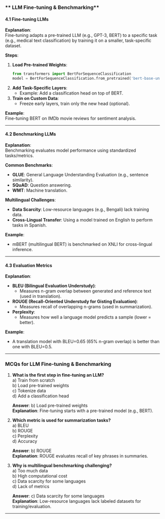 ### ** LLM Fine-tuning & Benchmarking**

#### **4.1 Fine-tuning LLMs**

**Explanation**:  
Fine-tuning adapts a pre-trained LLM (e.g., GPT-3, BERT) to a specific task (e.g., medical text classification) by training it on a smaller, task-specific dataset.

**Steps**:

1. **Load Pre-trained Weights**:
   ```python
   from transformers import BertForSequenceClassification
   model = BertForSequenceClassification.from_pretrained('bert-base-uncased')
   ```
2. **Add Task-Specific Layers**:
   - Example: Add a classification head on top of BERT.
3. **Train on Custom Data**:
   - Freeze early layers, train only the new head (optional).

**Example**:  
Fine-tuning BERT on IMDb movie reviews for sentiment analysis.

---

#### **4.2 Benchmarking LLMs**

**Explanation**:  
Benchmarking evaluates model performance using standardized tasks/metrics.

**Common Benchmarks**:

- **GLUE**: General Language Understanding Evaluation (e.g., sentence similarity).
- **SQuAD**: Question answering.
- **WMT**: Machine translation.

**Multilingual Challenges**:

- **Data Scarcity**: Low-resource languages (e.g., Bengali) lack training data.
- **Cross-Lingual Transfer**: Using a model trained on English to perform tasks in Spanish.

**Example**:

- mBERT (multilingual BERT) is benchmarked on XNLI for cross-lingual inference.

---

#### **4.3 Evaluation Metrics**

**Explanation**:

- **BLEU (Bilingual Evaluation Understudy)**:
  - Measures n-gram overlap between generated and reference text (used in translation).
- **ROUGE (Recall-Oriented Understudy for Gisting Evaluation)**:
  - Measures recall of overlapping n-grams (used in summarization).
- **Perplexity**:
  - Measures how well a language model predicts a sample (lower = better).

**Example**:

- A translation model with BLEU=0.65 (65% n-gram overlap) is better than one with BLEU=0.5.

---

### **MCQs for LLM Fine-tuning & Benchmarking**

1. **What is the first step in fine-tuning an LLM?**  
   a) Train from scratch  
   b) Load pre-trained weights  
   c) Tokenize data  
   d) Add a classification head

   **Answer**: b) Load pre-trained weights  
   **Explanation**: Fine-tuning starts with a pre-trained model (e.g., BERT).

2. **Which metric is used for summarization tasks?**  
   a) BLEU  
   b) ROUGE  
   c) Perplexity  
   d) Accuracy

   **Answer**: b) ROUGE  
   **Explanation**: ROUGE evaluates recall of key phrases in summaries.

3. **Why is multilingual benchmarking challenging?**  
   a) Too much data  
   b) High computational cost  
   c) Data scarcity for some languages  
   d) Lack of metrics

   **Answer**: c) Data scarcity for some languages  
   **Explanation**: Low-resource languages lack labeled datasets for training/evaluation.

---